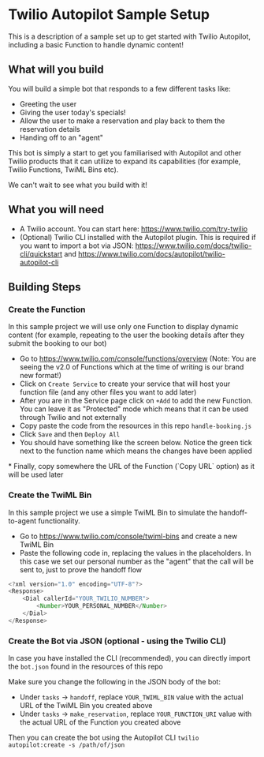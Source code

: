 # Twilio Autopilot Sample Setup
This is a description of a sample set up to get started with Twilio Autopilot, including a basic Function to handle dynamic content!

## What will you build
You will build a simple bot that responds to a few different tasks like:
* Greeting the user
* Giving the user today's specials!
* Allow the user to make a reservation and play back to them the reservation details
* Handing off to an "agent"

This bot is simply a start to get you familiarised with Autopilot and other Twilio products that it can utilize to expand its capabilities (for example, Twilio Functions, TwiML Bins etc).

We can't wait to see what you build with it!

## What you will need

* A Twilio account. You can start here: https://www.twilio.com/try-twilio
* (Optional) Twilio CLI installed with the Autopilot plugin. This is required if you want to import a bot via JSON: https://www.twilio.com/docs/twilio-cli/quickstart and https://www.twilio.com/docs/autopilot/twilio-autopilot-cli

## Building Steps

### Create the Function
In this sample project we will use only one Function to display dynamic content (for example, repeating to the user the booking details after they submit the booking to our bot)

* Go to https://www.twilio.com/console/functions/overview (Note: You are seeing the v2.0 of Functions which at the time of writing is our brand new format!)
* Click on `Create Service` to create your service that will host your function file (and any other files you want to add later)
* After you are in the Service page click on `+Add` to add the new Function. You can leave it as "Protected" mode which means that it can be used through Twilio and not externally
* Copy paste the code from the resources in this repo `handle-booking.js`
* Click `Save` and then `Deploy All`
* You should have something like the screen below. Notice the green tick next to the function name which means the changes have been applied
<insert image>
* Finally, copy somewhere the URL of the Function (`Copy URL` option) as it will be used later

### Create the TwiML Bin
In this sample project we use a simple TwiML Bin to simulate the handoff-to-agent functionality.

* Go to https://www.twilio.com/console/twiml-bins and create a new TwiML Bin
* Paste the following code in, replacing the values in the placeholders. In this case we set our personal number as the "agent" that the call will be sent to, just to prove the handoff flow
```js
<?xml version="1.0" encoding="UTF-8"?>
<Response>
    <Dial callerId="YOUR_TWILIO_NUMBER">
        <Number>YOUR_PERSONAL_NUMBER</Number>
    </Dial>
</Response>
```

### Create the Bot via JSON (optional - using the Twilio CLI)
In case you have installed the CLI (recommended), you can directly import the `bot.json` found in the resources of this repo

Make sure you change the following in the JSON body of the bot:
* Under `tasks` -> `handoff`, replace `YOUR_TWIML_BIN` value with the actual URL of the TwiML Bin you created above
* Under `tasks` -> `make_reservation`, replace `YOUR_FUNCTION_URI` value with the actual URL of the Function you created above

Then you can create the bot using the Autopilot CLI
`twilio autopilot:create -s /path/of/json`
